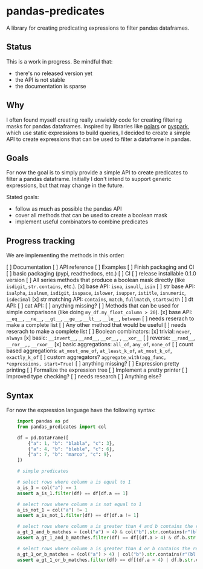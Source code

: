 # pandas-predicates

A library for creating predicating expressions to filter pandas dataframes.

## Status

This is a work in progress. Be mindful that:

- there's no released version yet
- the API is not stable
- the documentation is sparse

## Why

I often found myself creating really unwieldy code for creating filtering masks for pandas dataframes. Inspired by libraries like [polars](https://www.pola.rs/) or [pyspark](), which use static expressions to build queries, I decided to create a simple API to create expressions that can be used to filter a dataframe in pandas.

## Goals

For now the goal is to simply provide a simple API to create predicates to filter a pandas dataframe. Initially I don't intend to support generic expressions, but that may change in the future.

Stated goals:

- follow as much as possible the pandas API
- cover all methods that can be used to create a boolean mask
- implement useful combinators to combine predicates

## Progress tracking

We are implementing the methods in this order:

[ ] Documentation
    [ ] API reference
    [ ] Examples
[ ] Finish packaging and CI
    [ ] basic packaging (pypi, readthedocs, etc.)
    [ ] CI
    [ ] release installable 0.1.0 version
[ ] All series methods that produce a boolean mask directly (like `isdigit`, `str.contains`, etc.).
    [x] base API: `isna`, `isnull`, `isin`
    [ ] str base API: `isalpha`, `isalnum`, `isdigit`, `isspace`, `islower`, `isupper`, `istitle`, `isnumeric`, `isdecimal`
    [x] str matching API: `contains`, `match`, `fullmatch`, `startswith`
    [ ] dt API:
    [ ] cat API:
    [ ] anything missing?
[ ] Methods that can be used for simple comparisons (like doing `my_df.my_float_column > 20`).
    [x] base API: `__eq__`, `__ne__`, `__gt__`, `__ge__`, `__lt__`, `__le__`, `between`
    [ ] needs reserach to make a complete list
[ ] Any other method that would be useful
    [ ] needs reserach to make a complete list
[ ] Boolean combinators:
    [x] trivial: `never`, `always`
    [x] basic: `__invert__`, `__and__`, `__or__`, , `__xor__`
    [ ] reverse: `__rand__`, `__ror__`, , `__rxor__`
    [x] basic aggregations: `all_of`, `any_of`, `none_of`
    [ ] count based aggregations: `at_most_one_of`, `at_least_k_of`, `at_most_k_of`, `exactly_k_of`
    [ ] custom aggregators? `aggregate_with(agg_func, *expressions, start=True)`
    [ ] anything missing?
[ ] Expression pretty printing
    [ ] Formalize the expression tree
    [ ] Implement a pretty printer
[ ] Improved type checking?
    [ ] needs research
[ ] Anything else?

## Syntax

For now the expression language have the following syntax:

```python
    import pandas as pd
    from pandas_predicates import col

    df = pd.DataFrame([
        {"a": 1, "b": "blabla", "c": 3},
        {"a": 4, "b": "bleble", "c": 6},
        {"a": 7, "b": "marco", "c": 9},
    ])

    # simple predicates

    # select rows where column a is equal to 1
    a_is_1 = col("a") == 1
    assert a_is_1.filter(df) == df[df.a == 1]

    # select rows where column a is not equal to 1
    a_is_not_1 = col("a") != 1
    assert a_is_not_1.filter(df) == df[df.a != 1]

    # select rows where column a is greater than 4 and b contains the regex "(bl.)+"
    a_gt_1_and_b_matches = (col("a") > 4) & col("b").str.contains(r"(bl.)+")
    assert a_gt_1_and_b_matches.filter(df) == df[(df.a > 4) & df.b.str.contains(r"(bl.)+")]

    # select rows where column a is greater than 4 or b contains the regex "(bl.)+"
    a_gt_1_or_b_matches = (col("a") > 4) | col("b").str.contains(r"(bl.)+")
    assert a_gt_1_or_b_matches.filter(df) == df[(df.a > 4) | df.b.str.contains(r"(bl.)+")]



```

